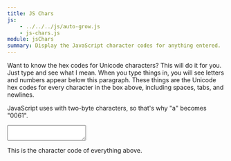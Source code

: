 ```yaml
---
title: JS Chars
js:
    - ../../../js/auto-grow.js
    - js-chars.js
module: jsChars
summary: Display the JavaScript character codes for anything entered.
---
```


Want to know the hex codes for Unicode characters?  This will do it for you.  Just type and see what I mean.  When you type things in, you will see letters and numbers appear below this paragraph.  These things are the Unicode hex codes for every character in the box above, including spaces, tabs, and newlines.

JavaScript uses with two-byte characters, so that's why "a" becomes "0061".

<div>
	<textarea auto-grow class="wide" ng-model="input"></textarea>
	<p>This is the character code of everything above.</p>
	<div class="outline" ng-bind="input | jsChars"></div>
</div>
